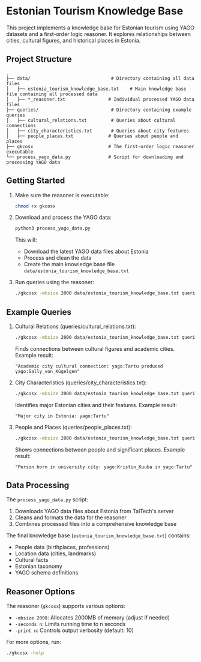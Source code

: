 # Estonian Tourism Knowledge Base

This project implements a knowledge base for Estonian tourism using YAGO datasets and a first-order logic reasoner. It explores relationships between cities, cultural figures, and historical places in Estonia.

## Project Structure

```
.
├── data/                              # Directory containing all data files
│   ├── estonia_tourism_knowledge_base.txt    # Main knowledge base file containing all processed data
│   ├── *_reasoner.txt                # Individual processed YAGO data files
├── queries/                           # Directory containing example queries
│   ├── cultural_relations.txt         # Queries about cultural connections
│   ├── city_characteristics.txt       # Queries about city features
│   ├── people_places.txt             # Queries about people and places
├── gkcosx                            # The first-order logic reasoner executable
└── process_yago_data.py              # Script for downloading and processing YAGO data
```

## Getting Started

1. Make sure the reasoner is executable:

   ```bash
   chmod +x gkcosx
   ```

2. Download and process the YAGO data:

   ```bash
   python3 process_yago_data.py
   ```

   This will:

   - Download the latest YAGO data files about Estonia
   - Process and clean the data
   - Create the main knowledge base file `data/estonia_tourism_knowledge_base.txt`

3. Run queries using the reasoner:
   ```bash
   ./gkcosx -mbsize 2000 data/estonia_tourism_knowledge_base.txt queries/your_query.txt
   ```

## Example Queries

1. Cultural Relations (queries/cultural_relations.txt):

   ```bash
   ./gkcosx -mbsize 2000 data/estonia_tourism_knowledge_base.txt queries/cultural_relations.txt
   ```

   Finds connections between cultural figures and academic cities. Example result:

   ```
   "Academic city cultural connection: yago:Tartu produced yago:Sally_von_Kügelgen"
   ```

2. City Characteristics (queries/city_characteristics.txt):

   ```bash
   ./gkcosx -mbsize 2000 data/estonia_tourism_knowledge_base.txt queries/city_characteristics.txt
   ```

   Identifies major Estonian cities and their features. Example result:

   ```
   "Major city in Estonia: yago:Tartu"
   ```

3. People and Places (queries/people_places.txt):
   ```bash
   ./gkcosx -mbsize 2000 data/estonia_tourism_knowledge_base.txt queries/people_places.txt
   ```
   Shows connections between people and significant places. Example result:
   ```
   "Person born in university city: yago:Kristin_Kuuba in yago:Tartu"
   ```

## Data Processing

The `process_yago_data.py` script:

1. Downloads YAGO data files about Estonia from TalTech's server
2. Cleans and formats the data for the reasoner
3. Combines processed files into a comprehensive knowledge base

The final knowledge base (`estonia_tourism_knowledge_base.txt`) contains:

- People data (birthplaces, professions)
- Location data (cities, landmarks)
- Cultural facts
- Estonian taxonomy
- YAGO schema definitions

## Reasoner Options

The reasoner (`gkcosx`) supports various options:

- `-mbsize 2000`: Allocates 2000MB of memory (adjust if needed)
- `-seconds n`: Limits running time to n seconds
- `-print n`: Controls output verbosity (default: 10)

For more options, run:

```bash
./gkcosx -help
```

